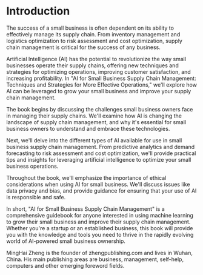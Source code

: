 # Introduction

The success of a small business is often dependent on its ability to effectively manage its supply chain. From inventory management and logistics optimization to risk assessment and cost optimization, supply chain management is critical for the success of any business.

Artificial Intelligence (AI) has the potential to revolutionize the way small businesses operate their supply chains, offering new techniques and strategies for optimizing operations, improving customer satisfaction, and increasing profitability. In "AI for Small Business Supply Chain Management: Techniques and Strategies for More Effective Operations," we'll explore how AI can be leveraged to grow your small business and improve your supply chain management.

The book begins by discussing the challenges small business owners face in managing their supply chains. We'll examine how AI is changing the landscape of supply chain management, and why it's essential for small business owners to understand and embrace these technologies.

Next, we'll delve into the different types of AI available for use in small business supply chain management. From predictive analytics and demand forecasting to risk assessment and cost optimization, we'll provide practical tips and insights for leveraging artificial intelligence to optimize your small business operations.

Throughout the book, we'll emphasize the importance of ethical considerations when using AI for small business. We'll discuss issues like data privacy and bias, and provide guidance for ensuring that your use of AI is responsible and safe.

In short, "AI for Small Business Supply Chain Management" is a comprehensive guidebook for anyone interested in using machine learning to grow their small business and improve their supply chain management. Whether you're a startup or an established business, this book will provide you with the knowledge and tools you need to thrive in the rapidly evolving world of AI-powered small business ownership.

MingHai Zheng is the founder of zhengpublishing.com and lives in Wuhan, China. His main publishing areas are business, management, self-help, computers and other emerging foreword fields.
